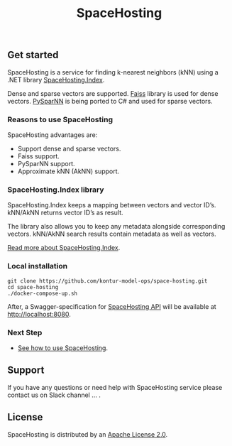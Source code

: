 </p>
<p align="center">
    <h1 align="center">SpaceHosting</h1>
    <br>
</p>

## Get started

SpaceHosting is a service for finding k-nearest neighbors (kNN) using a .NET library [SpaceHosting.Index](https://github.com/kontur-model-ops/space-hosting-index#spacehostingindex). 

Dense and sparse vectors are supported. [Faiss](https://github.com/facebookresearch/faiss) library is used for dense vectors. [PySparNN](https://github.com/facebookresearch/pysparnn) is being ported to C# and used for sparse vectors. 

### Reasons to use SpaceHosting 

SpaceHosting advantages are: 
* Support dense and sparse vectors.
* Faiss support.
* PySparNN support.
* Approximate kNN (AkNN) support.

### SpaceHosting.Index library

SpaceHosting.Index keeps a mapping between vectors and vector ID’s. kNN/AkNN returns vector ID’s as result.

The library also allows you to keep any metadata alongside corresponding vectors. kNN/AkNN search results contain metadata as well as vectors. 

[Read more about SpaceHosting.Index](https://github.com/kontur-model-ops/space-hosting-index#spacehostingindex).

### Local installation 
```
git clone https://github.com/kontur-model-ops/space-hosting.git 
cd space-hosting 
./docker-compose-up.sh
```
After, a Swagger-specification for [SpaceHosting API](https://kontur-model-ops.github.io/space-hosting/swagger/index.html) will be available at <http://localhost:8080>.

### Next Step 

* [See how to use SpaceHosting](/Testdoc/how-to-use).


## Support

If you have any questions or need help with SpaceHosting service please contact us on Slack channel … .


## License

SpaceHosting is distributed by an [Apache License 2.0](https://github.com/kontur-model-ops/space-hosting/blob/master/LICENSE).
